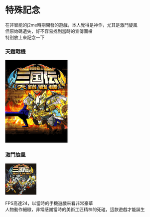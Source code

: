 # 特殊記念

在非智能的j2me時期開發的遊戲，本人覺得是神作，尤其是激鬥旋風  
但原始碼遺失，好不容易找到當時的宣傳圖檔  
特別放上來記念一下  
### 天鎧戰機
![天鎧戰機](images.ashx.gif)

### 激鬥旋風
![激鬥旋風](web_BBSenshiSangokuden_Fighter_1_0.gif)

FPS高達24，以當時的手機遊戲來看非常豪華  
人物動作細緻，非常感謝當時的美術工匠精神的死磕，這款遊戲才能誕生